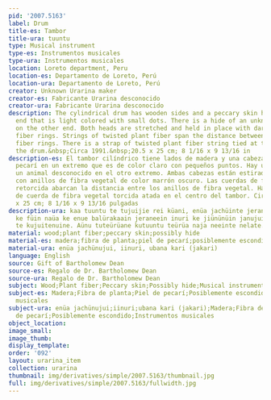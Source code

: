 ```yaml
---
pid: '2007.5163'
label: Drum
title-es: Tambor
title-ura: tuuntu
type: Musical instrument
type-es: Instrumentos musicales
type-ura: Instrumentos musicales
location: Loreto department, Peru
location-es: Departamento de Loreto, Perú
location-ura: Departamento de Loreto, Perú
creator: Unknown Urarina maker
creator-es: Fabricante Urarina desconocido
creator-ura: Fabricante Urarina desconocido
description: The cylindrical drum has wooden sides and a peccary skin head on one
  end that is light colored with small dots. There is a hide of an unknown animal
  on the other end. Both heads are stretched and held in place with dark brown plant
  fiber rings. Strings of twisted plant fiber span the distance between the plant
  fiber rings. There is a strap of twisted plant fiber string tied at the middle of
  the drum.&nbsp;Circa 1991.&nbsp;20.5 x 25 cm; 8 1/16 x 9 13/16 in
description-es: El tambor cilíndrico tiene lados de madera y una cabeza de piel de
  pecarí en un extremo que es de color claro con pequeños puntos. Hay una piel de
  un animal desconocido en el otro extremo. Ambas cabezas están estiradas y sujetas
  con anillos de fibra vegetal de color marrón oscuro. Las cuerdas de fibra vegetal
  retorcida abarcan la distancia entre los anillos de fibra vegetal. Hay una correa
  de cuerda de fibra vegetal torcida atada en el centro del tambor. Circa 1991. 20,5
  x 25 cm; 8 1/16 x 9 13/16 pulgadas
description-ura: kaa tuuntu te tujuijie rei küani, enüa jachüinte jeraneein jakari
  ke füin naüa ke enue balürakaain jeraneein inuri ke jiününüin janujuine, inuri ke
  te kujuitenuine. Aünu tuteürüane kutuuntu teürüa naja neeinte nelate.
material: wood;plant fiber;peccary skin;possibly hide
material-es: madera;fibra de planta;piel de pecarí;posiblemente escondido
material-ura: enüa jachünujui, iinuri, ubana kari (jakari)
language: English
source: Gift of Bartholomew Dean
source-es: Regalo de Dr. Bartholomew Dean
source-ura: Regalo de Dr. Bartholomew Dean
subject: Wood;Plant fiber;Peccary skin;Possibly hide;Musical instruments
subject-es: Madera;Fibra de planta;Piel de pecarí;Posiblemente escondido;Instrumentos
  musicales
subject-ura: enüa jachünujui;iinuri;ubana kari (jakari);Madera;Fibra de planta;Piel
  de pecarí;Posiblemente escondido;Instrumentos musicales
object_location:
image_small:
image_thumb:
display_template:
order: '092'
layout: urarina_item
collection: urarina
thumbnail: img/derivatives/simple/2007.5163/thumbnail.jpg
full: img/derivatives/simple/2007.5163/fullwidth.jpg
---
```

